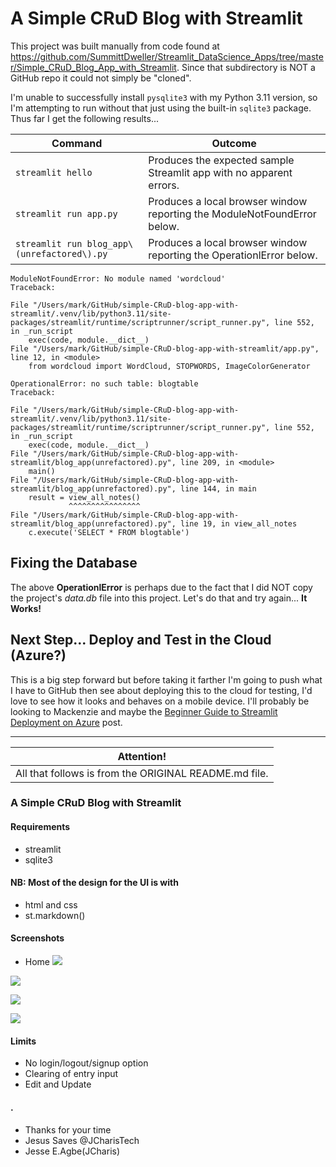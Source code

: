 # A Simple CRuD Blog with Streamlit

This project was built manually from code found at https://github.com/SummittDweller/Streamlit_DataScience_Apps/tree/master/Simple_CRuD_Blog_App_with_Streamlit.  Since that subdirectory is NOT a GitHub repo it could not simply be "cloned".  

I'm unable to successfully install `pysqlite3` with my Python 3.11 version, so I'm attempting to run without that just using the built-in `sqlite3` package.  Thus far I get the following results...

| Command | Outcome |
| ---     | ---     |
| `streamlit hello` | Produces the expected sample Streamlit app with no apparent errors. |
| `streamlit run app.py` | Produces a local browser window reporting the ModuleNotFoundError below. |
| `streamlit run blog_app\(unrefactored\).py` | Produces a local browser window reporting the OperationlError below. |


```
ModuleNotFoundError: No module named 'wordcloud'
Traceback:

File "/Users/mark/GitHub/simple-CRuD-blog-app-with-streamlit/.venv/lib/python3.11/site-packages/streamlit/runtime/scriptrunner/script_runner.py", line 552, in _run_script
    exec(code, module.__dict__)
File "/Users/mark/GitHub/simple-CRuD-blog-app-with-streamlit/app.py", line 12, in <module>
    from wordcloud import WordCloud, STOPWORDS, ImageColorGenerator
```

```
OperationalError: no such table: blogtable
Traceback:

File "/Users/mark/GitHub/simple-CRuD-blog-app-with-streamlit/.venv/lib/python3.11/site-packages/streamlit/runtime/scriptrunner/script_runner.py", line 552, in _run_script
    exec(code, module.__dict__)
File "/Users/mark/GitHub/simple-CRuD-blog-app-with-streamlit/blog_app(unrefactored).py", line 209, in <module>
    main()
File "/Users/mark/GitHub/simple-CRuD-blog-app-with-streamlit/blog_app(unrefactored).py", line 144, in main
    result = view_all_notes()
             ^^^^^^^^^^^^^^^^
File "/Users/mark/GitHub/simple-CRuD-blog-app-with-streamlit/blog_app(unrefactored).py", line 19, in view_all_notes
    c.execute('SELECT * FROM blogtable')
```

## Fixing the Database

The above **OperationlError** is perhaps due to the fact that I did NOT copy the project's _data.db_ file into this project.  Let's do that and try again...  **It Works!**  

## Next Step... Deploy and Test in the Cloud (Azure?)

This is a big step forward but before taking it farther I'm going to push what I have to GitHub then see about deploying this to the cloud for testing, I'd love to see how it looks and behaves on a mobile device.  I'll probably be looking to Mackenzie and maybe the [Beginner Guide to Streamlit Deployment on Azure](https://towardsdatascience.com/beginner-guide-to-streamlit-deployment-on-azure-f6618eee1ba9) post.  

---

| Attention! |
| ---        |
| All that follows is from the ORIGINAL README.md file. |

### A Simple CRuD Blog with Streamlit

#### Requirements
+ streamlit
+ sqlite3

#### NB: Most of the design for the UI is with
+ html and css
+ st.markdown()


#### Screenshots
+ Home
![](stblog_jcharistech01.png)


![](stblog_jcharistech03.png)

![](stblog_jcharistech04.png)


![](stblog_jcharistech08.png)


#### Limits
+ No login/logout/signup option
+ Clearing of entry input
+ Edit and Update


#### .
+ Thanks for your time
+ Jesus Saves @JCharisTech
+ Jesse E.Agbe(JCharis)